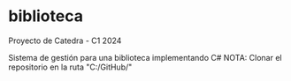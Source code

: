 # biblioteca
Proyecto de Catedra - C1 2024

Sistema de gestión para una biblioteca implementando C#
NOTA: Clonar el repositorio en la ruta "C:/GitHub/"
